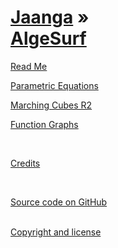 [Jaanga](../index.html ) &raquo;<br>[AlgeSurf]( ./index.html )
===

<p id=rm >
	<a href=JavaScript:displayPage('#readme.md#rm'); >Read Me</a>
</p>

<p id=rm >
	<a href=JavaScript:displayPage('#./parametric-equations/r2/readme.md#rm'); >Parametric Equations</a>
</p>
 
<p id=rm >
	<a href=JavaScript:displayPage('#./marching-cubes/r2/readme.md#rm'); >Marching Cubes R2</a>
</p>

<p id=rm >
	<a href=JavaScript:displayPage('#./function-graphs/readme.md#rm'); >Function Graphs</a>
</p>

<br>

<p id=rm >
	<a href=JavaScript:displayPage('#credits.md#rm'); >Credits</a>
</p>


<br>

<i class='fa fa-github'></i> [Source code on GitHub]( https://github.com/jaanga/algesurf/ )  
<br>
 
<i class='fa fa-copy'></i> [Copyright and license]( https://github.com/jaanga/jaanga.github.io/blob/master/jaanga-copyright-and-mit-license.md )  
